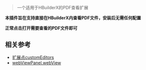 > 一个适用于HBuilderX的PDF查看扩展

**本插件旨在支持直接在HBuilderX内查看PDF文件，安装后无需任何配置**

**正常点击打开需要查看的PDF文件即可**

## 相关参考

- [扩展点customEditors](https://hx.dcloud.net.cn/ExtensionDocs/ContributionPoints/README?id=customeditors)
- [webViewPanel.webView](https://hx.dcloud.net.cn/ExtensionTutorial/views?id=webview)